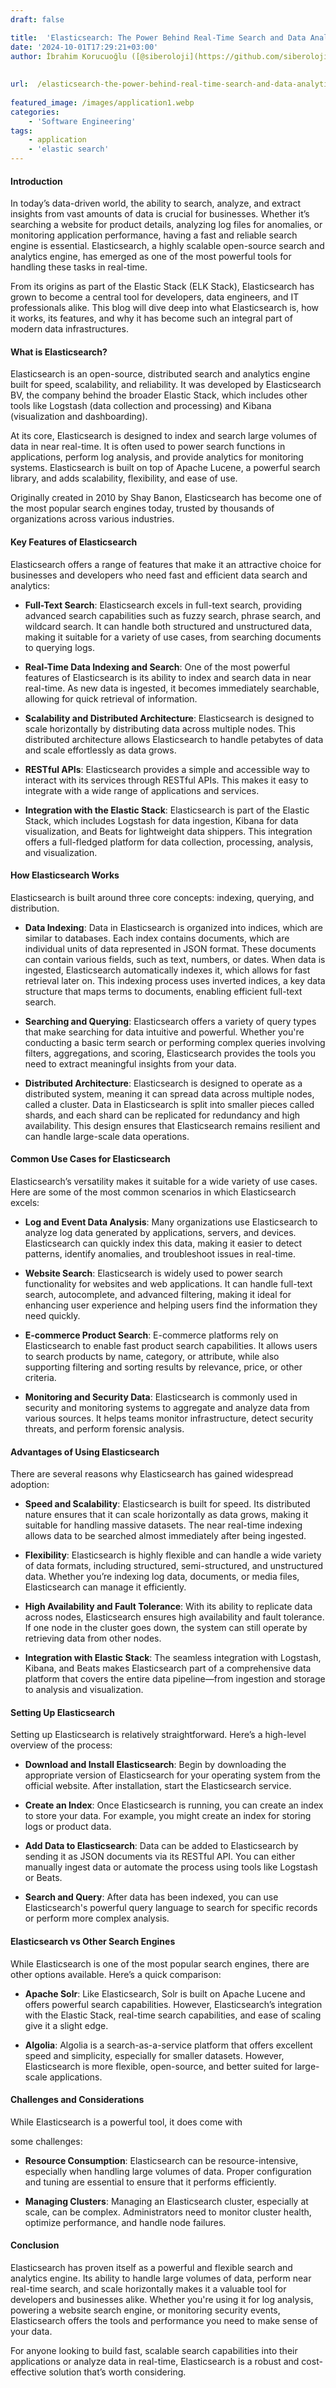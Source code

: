```yaml
---
draft: false

title:  'Elasticsearch: The Power Behind Real-Time Search and Data Analytics'
date: '2024-10-01T17:29:21+03:00'
author: İbrahim Korucuoğlu ([@siberoloji](https://github.com/siberoloji))
 
 
url:  /elasticsearch-the-power-behind-real-time-search-and-data-analytics/
 
featured_image: /images/application1.webp
categories:
    - 'Software Engineering'
tags:
    - application
    - 'elastic search'
---
```


#### Introduction



In today’s data-driven world, the ability to search, analyze, and extract insights from vast amounts of data is crucial for businesses. Whether it’s searching a website for product details, analyzing log files for anomalies, or monitoring application performance, having a fast and reliable search engine is essential. Elasticsearch, a highly scalable open-source search and analytics engine, has emerged as one of the most powerful tools for handling these tasks in real-time.



From its origins as part of the Elastic Stack (ELK Stack), Elasticsearch has grown to become a central tool for developers, data engineers, and IT professionals alike. This blog will dive deep into what Elasticsearch is, how it works, its features, and why it has become such an integral part of modern data infrastructures.




#### What is Elasticsearch?



Elasticsearch is an open-source, distributed search and analytics engine built for speed, scalability, and reliability. It was developed by Elasticsearch BV, the company behind the broader Elastic Stack, which includes other tools like Logstash (data collection and processing) and Kibana (visualization and dashboarding).



At its core, Elasticsearch is designed to index and search large volumes of data in near real-time. It is often used to power search functions in applications, perform log analysis, and provide analytics for monitoring systems. Elasticsearch is built on top of Apache Lucene, a powerful search library, and adds scalability, flexibility, and ease of use.



Originally created in 2010 by Shay Banon, Elasticsearch has become one of the most popular search engines today, trusted by thousands of organizations across various industries.




#### Key Features of Elasticsearch



Elasticsearch offers a range of features that make it an attractive choice for businesses and developers who need fast and efficient data search and analytics:


* **Full-Text Search**: Elasticsearch excels in full-text search, providing advanced search capabilities such as fuzzy search, phrase search, and wildcard search. It can handle both structured and unstructured data, making it suitable for a variety of use cases, from searching documents to querying logs.

* **Real-Time Data Indexing and Search**: One of the most powerful features of Elasticsearch is its ability to index and search data in near real-time. As new data is ingested, it becomes immediately searchable, allowing for quick retrieval of information.

* **Scalability and Distributed Architecture**: Elasticsearch is designed to scale horizontally by distributing data across multiple nodes. This distributed architecture allows Elasticsearch to handle petabytes of data and scale effortlessly as data grows.

* **RESTful APIs**: Elasticsearch provides a simple and accessible way to interact with its services through RESTful APIs. This makes it easy to integrate with a wide range of applications and services.

* **Integration with the Elastic Stack**: Elasticsearch is part of the Elastic Stack, which includes Logstash for data ingestion, Kibana for data visualization, and Beats for lightweight data shippers. This integration offers a full-fledged platform for data collection, processing, analysis, and visualization.





#### How Elasticsearch Works



Elasticsearch is built around three core concepts: indexing, querying, and distribution.


* **Data Indexing**: Data in Elasticsearch is organized into indices, which are similar to databases. Each index contains documents, which are individual units of data represented in JSON format. These documents can contain various fields, such as text, numbers, or dates. When data is ingested, Elasticsearch automatically indexes it, which allows for fast retrieval later on. This indexing process uses inverted indices, a key data structure that maps terms to documents, enabling efficient full-text search.

* **Searching and Querying**: Elasticsearch offers a variety of query types that make searching for data intuitive and powerful. Whether you're conducting a basic term search or performing complex queries involving filters, aggregations, and scoring, Elasticsearch provides the tools you need to extract meaningful insights from your data.

* **Distributed Architecture**: Elasticsearch is designed to operate as a distributed system, meaning it can spread data across multiple nodes, called a cluster. Data in Elasticsearch is split into smaller pieces called shards, and each shard can be replicated for redundancy and high availability. This design ensures that Elasticsearch remains resilient and can handle large-scale data operations.





#### Common Use Cases for Elasticsearch



Elasticsearch’s versatility makes it suitable for a wide variety of use cases. Here are some of the most common scenarios in which Elasticsearch excels:


* **Log and Event Data Analysis**: Many organizations use Elasticsearch to analyze log data generated by applications, servers, and devices. Elasticsearch can quickly index this data, making it easier to detect patterns, identify anomalies, and troubleshoot issues in real-time.

* **Website Search**: Elasticsearch is widely used to power search functionality for websites and web applications. It can handle full-text search, autocomplete, and advanced filtering, making it ideal for enhancing user experience and helping users find the information they need quickly.

* **E-commerce Product Search**: E-commerce platforms rely on Elasticsearch to enable fast product search capabilities. It allows users to search products by name, category, or attribute, while also supporting filtering and sorting results by relevance, price, or other criteria.

* **Monitoring and Security Data**: Elasticsearch is commonly used in security and monitoring systems to aggregate and analyze data from various sources. It helps teams monitor infrastructure, detect security threats, and perform forensic analysis.





#### Advantages of Using Elasticsearch



There are several reasons why Elasticsearch has gained widespread adoption:


* **Speed and Scalability**: Elasticsearch is built for speed. Its distributed nature ensures that it can scale horizontally as data grows, making it suitable for handling massive datasets. The near real-time indexing allows data to be searched almost immediately after being ingested.

* **Flexibility**: Elasticsearch is highly flexible and can handle a wide variety of data formats, including structured, semi-structured, and unstructured data. Whether you’re indexing log data, documents, or media files, Elasticsearch can manage it efficiently.

* **High Availability and Fault Tolerance**: With its ability to replicate data across nodes, Elasticsearch ensures high availability and fault tolerance. If one node in the cluster goes down, the system can still operate by retrieving data from other nodes.

* **Integration with Elastic Stack**: The seamless integration with Logstash, Kibana, and Beats makes Elasticsearch part of a comprehensive data platform that covers the entire data pipeline—from ingestion and storage to analysis and visualization.





#### Setting Up Elasticsearch



Setting up Elasticsearch is relatively straightforward. Here’s a high-level overview of the process:


* **Download and Install Elasticsearch**: Begin by downloading the appropriate version of Elasticsearch for your operating system from the official website. After installation, start the Elasticsearch service.

* **Create an Index**: Once Elasticsearch is running, you can create an index to store your data. For example, you might create an index for storing logs or product data.

* **Add Data to Elasticsearch**: Data can be added to Elasticsearch by sending it as JSON documents via its RESTful API. You can either manually ingest data or automate the process using tools like Logstash or Beats.

* **Search and Query**: After data has been indexed, you can use Elasticsearch's powerful query language to search for specific records or perform more complex analysis.





#### Elasticsearch vs Other Search Engines



While Elasticsearch is one of the most popular search engines, there are other options available. Here’s a quick comparison:


* **Apache Solr**: Like Elasticsearch, Solr is built on Apache Lucene and offers powerful search capabilities. However, Elasticsearch’s integration with the Elastic Stack, real-time search capabilities, and ease of scaling give it a slight edge.

* **Algolia**: Algolia is a search-as-a-service platform that offers excellent speed and simplicity, especially for smaller datasets. However, Elasticsearch is more flexible, open-source, and better suited for large-scale applications.





#### Challenges and Considerations



While Elasticsearch is a powerful tool, it does come with



some challenges:


* **Resource Consumption**: Elasticsearch can be resource-intensive, especially when handling large volumes of data. Proper configuration and tuning are essential to ensure that it performs efficiently.

* **Managing Clusters**: Managing an Elasticsearch cluster, especially at scale, can be complex. Administrators need to monitor cluster health, optimize performance, and handle node failures.





#### Conclusion



Elasticsearch has proven itself as a powerful and flexible search and analytics engine. Its ability to handle large volumes of data, perform near real-time search, and scale horizontally makes it a valuable tool for developers and businesses alike. Whether you're using it for log analysis, powering a website search engine, or monitoring security events, Elasticsearch offers the tools and performance you need to make sense of your data.



For anyone looking to build fast, scalable search capabilities into their applications or analyze data in real-time, Elasticsearch is a robust and cost-effective solution that’s worth considering.

